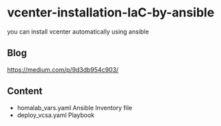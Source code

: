 # vcenter-installation-IaC-by-ansible

you can install vcenter automatically using ansible

## Blog
https://medium.com/p/9d3db954c903/

## Content
- homalab_vars.yaml
  Ansible Inventory file
- deploy_vcsa.yaml
  Playbook